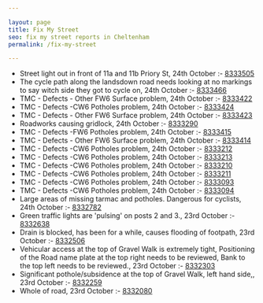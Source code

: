```yaml
---

layout: page
title: Fix My Street
seo: fix my street reports in Cheltenham
permalink: /fix-my-street

---
```


<!-- fix_marker starts -->

- Street light out in front of 11a and 11b Priory St, 24th October :- [8333505](https://www.fixmystreet.com/report/8333505)
- The cycle path along the landsdown road needs looking at no markings to say witch side they got to cycle on, 24th October :- [8333466](https://www.fixmystreet.com/report/8333466)
- TMC - Defects - Other FW6  Surface problem, 24th October :- [8333422](https://www.fixmystreet.com/report/8333422)
- TMC - Defects -CW6 Potholes  problem, 24th October :- [8333424](https://www.fixmystreet.com/report/8333424)
- TMC - Defects - Other FW6  Surface problem, 24th October :- [8333423](https://www.fixmystreet.com/report/8333423)
- Roadworks causing gridlock, 24th October :- [8333290](https://www.fixmystreet.com/report/8333290)
- TMC - Defects -FW6 Potholes problem, 24th October :- [8333415](https://www.fixmystreet.com/report/8333415)
- TMC - Defects - Other FW6  Surface problem, 24th October :- [8333414](https://www.fixmystreet.com/report/8333414)
- TMC - Defects -CW6 Potholes  problem, 24th October :- [8333212](https://www.fixmystreet.com/report/8333212)
- TMC - Defects -CW6 Potholes  problem, 24th October :- [8333213](https://www.fixmystreet.com/report/8333213)
- TMC - Defects -CW6 Potholes  problem, 24th October :- [8333210](https://www.fixmystreet.com/report/8333210)
- TMC - Defects -CW6 Potholes  problem, 24th October :- [8333211](https://www.fixmystreet.com/report/8333211)
- TMC - Defects -CW6 Potholes  problem, 24th October :- [8333093](https://www.fixmystreet.com/report/8333093)
- TMC - Defects -CW6 Potholes  problem, 24th October :- [8333094](https://www.fixmystreet.com/report/8333094)
- Large areas of missing tarmac and potholes. Dangerous for cyclists, 24th October :- [8332782](https://www.fixmystreet.com/report/8332782)
- Green traffic lights are 'pulsing' on posts 2 and 3., 23rd October :- [8332638](https://www.fixmystreet.com/report/8332638)
- Drain is blocked, has been for a while, causes flooding of footpath, 23rd October :- [8332506](https://www.fixmystreet.com/report/8332506)
- Vehicular access at the top of Gravel Walk is extremely tight, Positioning of the Road name plate at the top right needs to be reviewed, Bank to the top left needs to be reviewed., 23rd October :- [8332303](https://www.fixmystreet.com/report/8332303)
- Significant pothole/subsidence at the top of Gravel Walk, left hand side,, 23rd October :- [8332259](https://www.fixmystreet.com/report/8332259)
- Whole of road, 23rd October :- [8332080](https://www.fixmystreet.com/report/8332080)

<!-- fix_marker ends -->